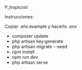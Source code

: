 P_tropicool

Instrucciones:

Copiar .env.example y hacerlo  .env
- composer update
- php artisan key:generate
- php artisan migrate --seed
- npm install
- npm run dev
- php artisan serve
